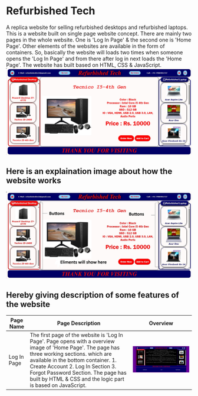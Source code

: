 # Refurbished Tech
A replica website for selling refurbished desktops and refurbished laptops. This is a website built on single page website concept. There are mainly two pages in the whole website. One is 'Log In Page' & the second one is 'Home Page'. Other elements of the websites are available in the form of containers. So, basically the website will loads two times when someone opens the 'Log In Page' and from there after log in next loads the 'Home Page'. The website has built based on HTML, CSS & JavaScript. 
<img src ="https://github.com/SubhranshuMukhopadhyay/Refurbished-Tech/blob/main/Resource%20Images/Refurbished%20Tech%20Description%20Image.jpg" alt="MLBC">

## Here is an explaination image about how the website works
<img src ="https://github.com/SubhranshuMukhopadhyay/Refurbished-Tech/blob/main/Resource%20Images/Refurbished%20Tech%20Expalination.jpg" alt="MLBC">

## Hereby giving description of some features of the website
| Page Name | Page Description | Overview |
| - | - | - |
| Log In Page | The first page of the website is 'Log In Page'. Page opens with a overview image of 'Home Page'. The page has three working sections. which are available in the bottom container. 1. Create Account 2. Log In Section 3. Forgot Password Section. The page has built by HTML & CSS and the logic part is based on JavaScript. | <img src ="https://github.com/SubhranshuMukhopadhyay/Refurbished-Tech/blob/main/Resource%20Images/Log%20In%20Page%20Overview.jpg" alt="MLBC"> |

